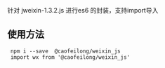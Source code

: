 

针对 jweixin-1.3.2.js 进行es6 的封装，支持import导入

## 使用方法


```
 npm i --save  @caofeilong/weixin_js 
 import wx from '@caofeilong/weixin_js'
```




